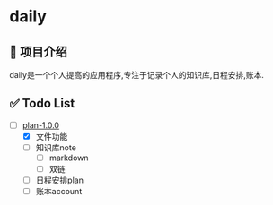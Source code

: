 # daily

## 📝 项目介绍

daily是一个个人提高的应用程序,专注于记录个人的知识库,日程安排,账本.

## ✅ Todo List


- [ ] [plan-1.0.0](./doc/plan-1.0.0.md)
    - [x] 文件功能
    - [ ] 知识库note
        - [ ] markdown
        - [ ] 双链
    - [ ] 日程安排plan
    - [ ] 账本account
